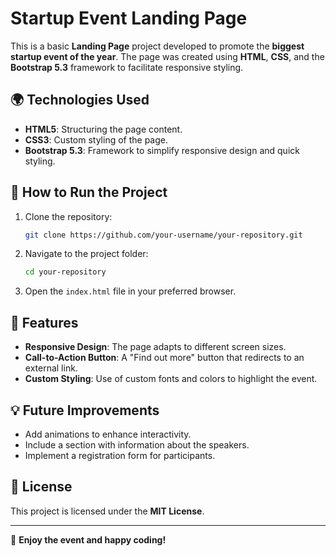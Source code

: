 # Startup Event Landing Page

This is a basic **Landing Page** project developed to promote the **biggest startup event of the year**. The page was created using **HTML**, **CSS**, and the **Bootstrap 5.3** framework to facilitate responsive styling.

## 🌍 Technologies Used

- **HTML5**: Structuring the page content.
- **CSS3**: Custom styling of the page.
- **Bootstrap 5.3**: Framework to simplify responsive design and quick styling.

## 🔧 How to Run the Project

1. Clone the repository:
   ```bash
   git clone https://github.com/your-username/your-repository.git
   ```

2. Navigate to the project folder:
   ```bash
   cd your-repository
   ```

3. Open the `index.html` file in your preferred browser.

## 📅 Features

- **Responsive Design**: The page adapts to different screen sizes.
- **Call-to-Action Button**: A "Find out more" button that redirects to an external link.
- **Custom Styling**: Use of custom fonts and colors to highlight the event.

## 💡 Future Improvements

- Add animations to enhance interactivity.
- Include a section with information about the speakers.
- Implement a registration form for participants.

## 💼 License

This project is licensed under the **MIT License**.

---

🚀 **Enjoy the event and happy coding!**

